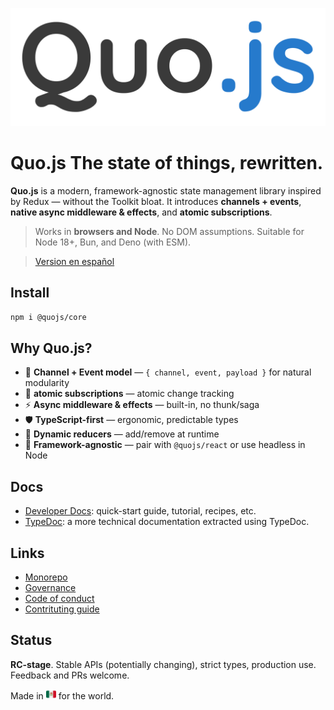 ![Quo.js logo](https://github.com/quojs/quojs/blob/main/assets/logo.svg)

# Quo.js The state of things, rewritten.

**Quo.js** is a modern, framework-agnostic state management library inspired by
Redux — without the Toolkit bloat. It introduces **channels + events**, **native async middleware
& effects**, and **atomic subscriptions**.

> Works in **browsers and Node**. No DOM assumptions. Suitable for Node 18+, Bun, and Deno
> (with ESM).

> [Version en español](./README.es.md)

## Install

```bash
npm i @quojs/core
```

## Why Quo.js?

- 🔗 **Channel + Event model** — `{ channel, event, payload }` for natural modularity
- 🎯 **atomic subscriptions** — atomic change tracking
- ⚡ **Async middleware & effects** — built-in, no thunk/saga
- 🛡 **TypeScript-first** — ergonomic, predictable types
- 🧩 **Dynamic reducers** — add/remove at runtime
- 🧭 **Framework-agnostic** — pair with `@quojs/react` or use headless in Node

## Docs

- [Developer Docs](https://docs.quojs.dev/en/v0/core): quick-start guide, tutorial, recipes, etc.
- [TypeDoc](./docs/en/README.md): a more technical documentation extracted using TypeDoc.

## Links

- [Monorepo](../../)
- [Governance](../../GOVERNANCE.md)
- [Code of conduct](../../CODE_OF_CONDUCT.md)
- [Contrituting guide](../../CONTRIBUTING.md)

## Status

**RC-stage**. Stable APIs (potentially changing), strict types, production use. Feedback and PRs welcome.

Made in <img src="../../assets/mx.svg" alt="Mexico" width="16" height="16" /> for the
world.
